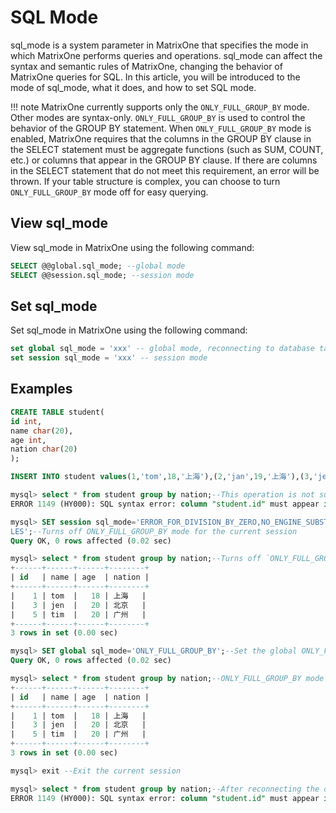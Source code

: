 # SQL Mode

sql_mode is a system parameter in MatrixOne that specifies the mode in which MatrixOne performs queries and operations. sql\_mode can affect the syntax and semantic rules of MatrixOne, changing the behavior of MatrixOne queries for SQL. In this article, you will be introduced to the mode of sql\_mode, what it does, and how to set SQL mode.

!!! note
    MatrixOne currently supports only the `ONLY_FULL_GROUP_BY` mode. Other modes are syntax-only. `ONLY_FULL_GROUP_BY` is used to control the behavior of the GROUP BY statement. When `ONLY_FULL_GROUP_BY` mode is enabled, MatrixOne requires that the columns in the GROUP BY clause in the SELECT statement must be aggregate functions (such as SUM, COUNT, etc.) or columns that appear in the GROUP BY clause. If there are columns in the SELECT statement that do not meet this requirement, an error will be thrown. If your table structure is complex, you can choose to turn `ONLY_FULL_GROUP_BY` mode off for easy querying.

## View sql_mode

View sql_mode in MatrixOne using the following command:

```sql
SELECT @@global.sql_mode; --global mode 
SELECT @@session.sql_mode; --session mode 
```

## Set sql_mode

Set sql_mode in MatrixOne using the following command:

```sql
set global sql_mode = 'xxx' -- global mode, reconnecting to database takes effect 
set session sql_mode = 'xxx' -- session mode 
```

## Examples

```sql
CREATE TABLE student(
id int,
name char(20),
age int,
nation char(20)
);

INSERT INTO student values(1,'tom',18,'上海'),(2,'jan',19,'上海'),(3,'jen',20,'北京'),(4,'bob',20,'北京'),(5,'tim',20,'广州');

mysql> select * from student group by nation;--This operation is not supported in `ONLY_FULL_GROUP_BY` mode
ERROR 1149 (HY000): SQL syntax error: column "student.id" must appear in the GROUP BY clause or be used in an aggregate function

mysql> SET session sql_mode='ERROR_FOR_DIVISION_BY_ZERO,NO_ENGINE_SUBSTITUTION,NO_ZERO_DATE,NO_ZERO_IN_DATE,STRICT_TRANS_TAB
LES';--Turns off ONLY_FULL_GROUP_BY mode for the current session
Query OK, 0 rows affected (0.02 sec)

mysql> select * from student group by nation;--Turns off `ONLY_FULL_GROUP_BY` mode immediately in the current session
+------+------+------+--------+
| id   | name | age  | nation |
+------+------+------+--------+
|    1 | tom  |   18 | 上海   |
|    3 | jen  |   20 | 北京   |
|    5 | tim  |   20 | 广州   |
+------+------+------+--------+
3 rows in set (0.00 sec)

mysql> SET global sql_mode='ONLY_FULL_GROUP_BY';--Set the global ONLY_FULL_GROUP_BY mode on.
Query OK, 0 rows affected (0.02 sec)

mysql> select * from student group by nation;--ONLY_FULL_GROUP_BY mode does not take effect, because you need to reconnect to the database for global mode to take effect.
+------+------+------+--------+
| id   | name | age  | nation |
+------+------+------+--------+
|    1 | tom  |   18 | 上海   |
|    3 | jen  |   20 | 北京   |
|    5 | tim  |   20 | 广州   |
+------+------+------+--------+
3 rows in set (0.00 sec)

mysql> exit --Exit the current session

mysql> select * from student group by nation;--After reconnecting the database and executing the query, ONLY_FULL_GROUP_BY mode is successfully enabled.
ERROR 1149 (HY000): SQL syntax error: column "student.id" must appear in the GROUP BY clause or be used in an aggregate function
```